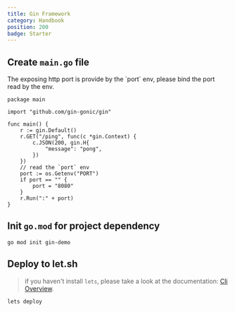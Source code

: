 ```yaml
---
title: Gin Framework
category: Handbook
position: 200
badge: Starter
---
```


## Create `main.go` file

<alert type="warning">
The exposing http port is provide by the `port` env, please bind the port read by the env.
</alert>

```go{}[main.go]
package main

import "github.com/gin-gonic/gin"

func main() {
    r := gin.Default()
    r.GET("/ping", func(c *gin.Context) {
        c.JSON(200, gin.H{
            "message": "pong",
        })
    })
    // read the `port` env
    port := os.Getenv("PORT")
	if port == "" {
		port = "8080"
	}
	r.Run(":" + port)
}
```

## Init `go.mod` for project dependency

```shell
go mod init gin-demo
```

## Deploy to let.sh

> if you haven't install `lets`, please take a look at the documentation: [Cli Overview](/cli/overview).

```shell
lets deploy
```
